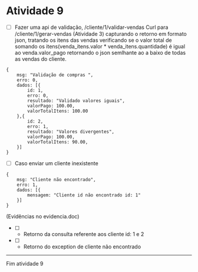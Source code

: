# Atividade 9

- [ ] Fazer uma api de validação, /cliente/1/validar-vendas Curl para /cliente/1/gerar-vendas (Atividade 3) capturando o retorno em formato json, tratando os itens das vendas verificando se o valor total de somando os itens(venda_itens.valor * venda_itens.quantidade) é igual ao venda.valor_pago  retornando o json semlhante ao a baixo de todas as vendas do cliente. 


```
{
    msg: "Validação de compras ",
    erro: 0,
    dados: [{
        id: 1,
        erro: 0,
        resultado: "Validado valores iguais",
        valorPago: 100.00,
        valorTotalItens: 100.00
    },{
        id: 2,
        erro: 1,
        resultado: "Valores divergentes",
        valorPago: 100.00,
        valorTotalItens: 90.00,
    }]
}
```

- [ ] Caso enviar um cliente inexistente 

```
{
    msg: "Cliente não encontrado",
    erro: 1,
    dados: [{
        mensagem: "Cliente id não encontrado id: 1"
    }]
}
```

(Evidências no evidencia.doc)

- [ ] - Retorno da consulta referente aos cliente id: 1 e 2
- [ ] - Retorno do exception de cliente não encontrado

---

Fim atividade 9